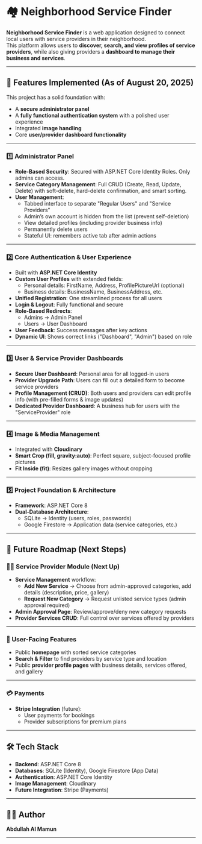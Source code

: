# 🏘️ Neighborhood Service Finder

**Neighborhood Service Finder** is a web application designed to connect local users with service providers in their neighborhood.  
This platform allows users to **discover, search, and view profiles of service providers**, while also giving providers a **dashboard to manage their business and services**.  

---

## 🚀 Features Implemented (As of August 20, 2025)

This project has a solid foundation with:  
- A **secure administrator panel**  
- A **fully functional authentication system** with a polished user experience  
- Integrated **image handling**  
- Core **user/provider dashboard functionality**

---

### 1️⃣ Administrator Panel
- **Role-Based Security**: Secured with ASP.NET Core Identity Roles. Only admins can access.  
- **Service Category Management**: Full CRUD (Create, Read, Update, Delete) with soft-delete, hard-delete confirmation, and smart sorting.  
- **User Management**:  
  - Tabbed interface to separate "Regular Users" and "Service Providers"  
  - Admin’s own account is hidden from the list (prevent self-deletion)  
  - View detailed profiles (including provider business info)  
  - Permanently delete users  
  - Stateful UI: remembers active tab after admin actions  

---

### 2️⃣ Core Authentication & User Experience
- Built with **ASP.NET Core Identity**  
- **Custom User Profiles** with extended fields:  
  - Personal details: FirstName, Address, ProfilePictureUrl (optional)  
  - Business details: BusinessName, BusinessAddress, etc.  
- **Unified Registration**: One streamlined process for all users  
- **Login & Logout**: Fully functional and secure  
- **Role-Based Redirects**:  
  - Admins → Admin Panel  
  - Users → User Dashboard  
- **User Feedback**: Success messages after key actions  
- **Dynamic UI**: Shows correct links ("Dashboard", "Admin") based on role  

---

### 3️⃣ User & Service Provider Dashboards
- **Secure User Dashboard**: Personal area for all logged-in users  
- **Provider Upgrade Path**: Users can fill out a detailed form to become service providers  
- **Profile Management (CRUD)**: Both users and providers can edit profile info (with pre-filled forms & image updates)  
- **Dedicated Provider Dashboard**: A business hub for users with the "ServiceProvider" role  

---

### 4️⃣ Image & Media Management
- Integrated with **Cloudinary**  
- **Smart Crop (fill, gravity:auto)**: Perfect square, subject-focused profile pictures  
- **Fit Inside (fit)**: Resizes gallery images without cropping  

---

### 5️⃣ Project Foundation & Architecture
- **Framework**: ASP.NET Core 8  
- **Dual-Database Architecture**:  
  - SQLite → Identity (users, roles, passwords)  
  - Google Firestore → Application data (service categories, etc.)  

---

## 📌 Future Roadmap (Next Steps)

### 🧑‍🔧 Service Provider Module (Next Up)
- **Service Management** workflow:  
  - **Add New Service** → Choose from admin-approved categories, add details (description, price, gallery)  
  - **Request New Category** → Request unlisted service types (admin approval required)  
- **Admin Approval Page**: Review/approve/deny new category requests  
- **Provider Services CRUD**: Full control over services offered by providers  

---

### 👥 User-Facing Features
- Public **homepage** with sorted service categories  
- **Search & Filter** to find providers by service type and location  
- Public **provider profile pages** with business details, services offered, and gallery  

---

### 💳 Payments
- **Stripe Integration** (future):  
  - User payments for bookings  
  - Provider subscriptions for premium plans  

---

## 🛠️ Tech Stack
- **Backend**: ASP.NET Core 8  
- **Databases**: SQLite (Identity), Google Firestore (App Data)  
- **Authentication**: ASP.NET Core Identity  
- **Image Management**: Cloudinary  
- **Future Integration**: Stripe (Payments)  

---

## 👨‍💻 Author
**Abdullah Al Mamun**  

---
